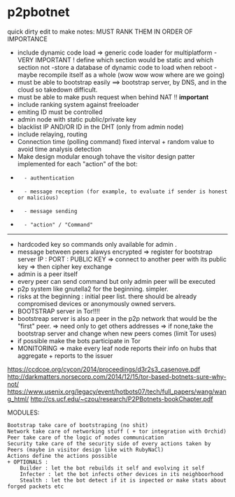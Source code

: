 # p2pbotnet

quick dirty edit to make notes: MUST RANK THEM IN ORDER OF IMPORTANCE
 - include dynamic code load  => generic code loader for multiplatform
     -VERY IMPORTANT ! define which section would be static and which section not
     -store a database of dynamic code to load when reboot 
     -maybe recompile itself as a whole (wow wow wow where are we going)
 - must be able to bootstrap easily ==> bootstrap server, by DNS, and in the cloud so takedown difficult. 
 - must be able to make push request when behind NAT !! **important**
 - include ranking system against freeloader
 - emiting ID must be controlled
 - admin node with static public/private key
 - blacklist IP AND/OR ID in the DHT (only from admin node)
 - include relaying, routing 
 - Connection time (polling command) fixed interval + random value to avoid time analysis detection
 - Make design modular enough tohave the visitor design patter implemented for each "action" of the bot:
 -       - authentication
 -       - message reception (for example, to evaluate if sender is honest or malicious)
 -       - message sending
 -       - "action" / "Command" 

-----------------------------
- hardcoded key so commands only available for admin .
- message between peers alawys encrypted
    => register for bootstrap server IP : PORT : PUBLIC KEY
    => connect to another peer with its public key 
    => then cipher key exchange
- admin is a peer itself
- every peer can send command but only admin peer will be executed
- p2p system like gnutella2 for the beginning. simpler.
- risks at the beginning : initial peer list. there should be already compromised devices or anonymously owned servers.
- BOOTSTRAP server in Tor!!!! 
- bootstreap server is also a peer in the p2p network that would be the "first" peer.
    => need only to get others addresses
    => if none,take the bootstrap server and change when new peers comes (limit Tor uses)
- if possible make the bots participate in Tor
- MONITORING => make every leaf node reports their info on hubs that aggregate + reports to the issuer                            


https://ccdcoe.org/cycon/2014/proceedings/d3r2s3_casenove.pdf
http://darkmatters.norsecorp.com/2014/12/15/tor-based-botnets-sure-why-not/
https://www.usenix.org/legacy/event/hotbots07/tech/full_papers/wang/wang_html/
http://cs.ucf.edu/~czou/research/P2PBotnets-bookChapter.pdf
    

MODULES:
    
    Bootstrap take care of bootstraping (no shit)
    Network take care of networking stuff ( + tor integration with Orchid)
    Peer take care of the logic of nodes communication
    Security take care of the security side of every actions taken by Peers (maybe in visitor design like with RubyNaCl) 
    Actions define the actions possible
    + OPTIONALS :
        Builder : let the bot rebuilds it self and evolving it self
        Infecter : let the bot infects other devices in its neighboorhood
        Stealth : let the bot detect if it is inpected or make stats about forged packets etc
    

